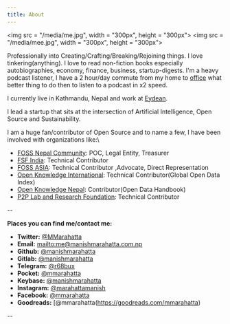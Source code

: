 ```yaml
---
title: About
---
```


<img src = "/media/me.jpg", width = "300px", height = "300px"> <img src = "/media/mee.jpg", width = "300px", height = "300px">

Professionally into Creating/Crafting/Breaking/Rejoining things. I love tinkering(anything). I love to read non-fiction books especially autobiographies, economy, finance, business, startup-digests. I'm a heavy podcast listener, I have a 2 hour/day commute from my home to  [office](https://eydean.com) what better thing to do then to listen to a podcast in x2 speed.

I currently live in Kathmandu, Nepal and work at [Eydean](https://eydean.com). 

I lead a startup that sits at the intersection of Artificial Intelligence, Open Source and Sustainability.

I am a huge fan/contributor of Open Source and to name a few, I have been involved with organizations like:\

* [FOSS Nepal Community](https://wiki.fossnepal.org): POC, Legal Entity, Treasurer
* [FSF India](http://fsf.org.in/): Technical Contributor
* [FOSS ASIA](https://fossasia.org): Technical Contributor ,Advocate, Direct Representation
* [Open Knowledge International](https://okfn.org/): Technical Contributor(Global Open Data Index)
* [Open Knowledge Nepal](https://np.okfn.org/): Contributor(Open Data Handbook)
* [P2P Lab and Research Foundation](http://www.p2plab.gr/en/): Technical Contributor

\--

**Places you can find me/contact me:**

* **Twitter:** [@MMarahatta](https://twitter.com/MMarahatta)
* **Email:** <mailto:me@manishmarahatta.com.np>
* **Github:** [@manishmarahatta](https://github.com/manishmarahatta)
* **Gitlab:** [@manishmarahatta](https://gitlab.com/manishmarahatta)
* **Telegram:** [@r68bux](https://t.me/r68bux)
* **Pocket:** [@mmarahatta](https://getpocket.com/@mmarahatta)
* **Keybase:** [@manishmarahatta](https://keybase.io/manishmarahatta)
* **Instagram:** [@marahattamanish](https://instagram.com/marahattamanish)
* **Facebook:** [@mmarahatta](https://facebook.com/mmarahatta)
* **Goodreads:** [@mmarahatta(https://goodreads.com/mmarahatta)

\--
